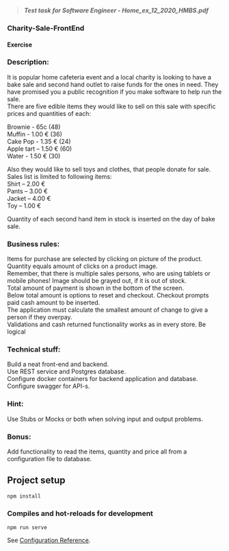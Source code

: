 >  ##### Test task for Software Engineer - Home_ex_12_2020_HMBS.pdf
  
### Charity-Sale-FrontEnd

#### Exercise  
### Description:
It is popular home cafeteria event and a local charity is looking to have a bake sale and second hand
outlet to raise funds for the ones in need. They have promised you a public recognition if you make
software to help run the sale.  
There are five edible items they would like to sell on this sale with specific prices and quantities of
each:  
  
Brownie - 65c (48)  
Muffin - 1.00 € (36)  
Cake Pop - 1.35 € (24)  
Apple tart – 1.50 € (60)  
Water - 1.50 € (30)  
  
Also they would like to sell toys and clothes, that people donate for sale. Sales list is limited to
following items:  
Shirt – 2.00 €  
Pants – 3.00 €  
Jacket – 4.00 €  
Toy – 1.00 €  
  
Quantity of each second hand item in stock is inserted on the day of bake sale.  
### Business rules:
Items for purchase are selected by clicking on picture of the product. Quantity equals amount of
clicks on a product image.  
Remember, that there is multiple sales persons, who are using tablets or mobile phones!
Image should be grayed out, if it is out of stock.  
Total amount of payment is shown in the bottom of the screen.  
Below total amount is options to reset and checkout. Checkout prompts paid cash amount to be
inserted.  
The application must calculate the smallest amount of change to give a person if they overpay.  
Validations and cash returned functionality works as in every store. Be logical  
  
### Technical stuff:  
Build a neat front-end and backend.  
Use REST service and Postgres database.  
Configure docker containers for backend application and database.  
Configure swagger for API-s.  
### Hint:
Use Stubs or Mocks or both when solving input and output problems.
### Bonus:
Add functionality to read the items, quantity and price all from a configuration file to database.



## Project setup
```
npm install
```

### Compiles and hot-reloads for development
```
npm run serve
```

See [Configuration Reference](https://cli.vuejs.org/config/).





